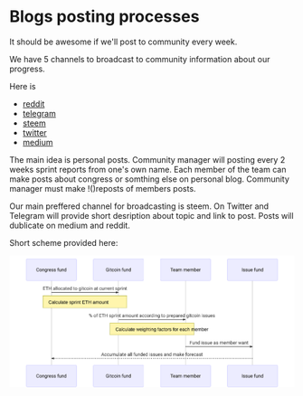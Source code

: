 # Blogs posting processes

It should be awesome if we'll post to community every week. 

We have 5 channels to broadcast to community information about our progress. 

Here is 

- [reddit](https://www.reddit.com/r/cybercongress/)
- [telegram](https://t.me/cybercongressofficial)
- [steem](https://steemit.com/@cybercongress)
- [twitter](https://twitter.com/cyber_devs)
- [medium](https://medium.com/cyber-congress)

The main idea is personal posts. Community manager will posting every 2 weeks sprint reports from one's own name. 
Each member of the team can make posts about congress or somthing else on personal blog. Community manager must make 
!()reposts of members posts.

Our main preffered channel for broadcasting is steem. On Twitter and Telegram will provide short desription about 
topic and link to post. Posts will dublicate on medium and reddit. 

Short scheme provided here:

![Proc_diagram](mermaid/BP_diagramm.svg)
